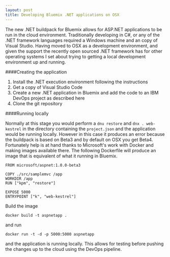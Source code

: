 ```yaml
---
layout: post
title: Developing Bluemix .NET applications on OSX
---
```


The new .NET buildpack for Bluemix allows for ASP.NET applications to be run in the cloud environment. Traditionally developing in C#, or any of the .NET framework languages required a Windows machine and an copy of Visual Studio. Having moved to OSX as a development environment, and given the support the recently open sourced .NET framework has for other operating systems I set about trying to getting a local development environment up and running.

####Creating the application

1. Install the .NET execution environment following the instructions
2. Get a copy of Visual Studio Code
3. Create a new .NET application in Bluemix and add the code to an IBM DevOps project as described here
4. Clone the git repository

####Running locally

Normally at this stage you would perform a `dnu restore` and `dnx . web-kestrel` in the directory containing the `project.json` and the application would be running locally. However in this case it produces an error because the buildpack is based on Beta3 and by default on OSX you get Beta4. Fortunately help is at hand thanks to Microsoft's work with Docker and making images available there. The following Dockerfile will produce an image that is equivalent of what it running in Bluemix.

```
FROM microsoft/aspnet:1.0.0-beta3

COPY ./src/samplemvc /app
WORKDIR /app
RUN ["kpm", "restore"]

EXPOSE 5000
ENTRYPOINT ["k", "web-kestrel"]
```

Build the image

```
docker build -t aspnetapp .
```

and run

```
docker run -t -d -p 5000:5000 aspnetapp
```

and the application is running locally. This allows for testing before pushing the changes up to the cloud using the DevOps pipeline.

